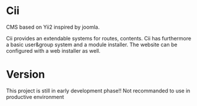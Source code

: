 # Cii
CMS based on Yii2 inspired by joomla.

Cii provides an extendable systems for routes, contents. Cii has furthermore a basic user&group system and a module installer. The website can be configured with a web installer as well.

# Version
This project is still in early development phase!! Not recommanded to use in productive environment
